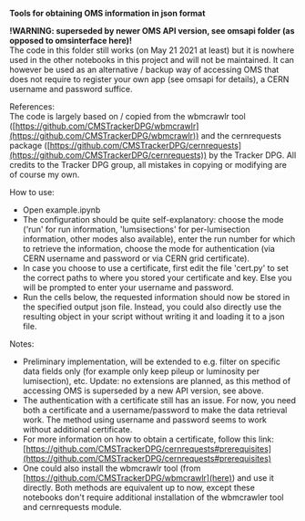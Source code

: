 **Tools for obtaining OMS information in json format**  

**!WARNING: superseded by newer OMS API version, see omsapi folder (as opposed to omsinterface here)!**  
The code in this folder still works (on May 21 2021 at least) but it is nowhere used in the other notebooks in this project and will not be maintained. It can however be used as an alternative / backup way of accessing OMS that does not require to register your own app (see omsapi for details), a CERN username and password suffice.

References:  
The code is largely based on / copied from the wbmcrawlr tool ([https://github.com/CMSTrackerDPG/wbmcrawlr](https://github.com/CMSTrackerDPG/wbmcrawlr)) and the cernrequests package ([https://github.com/CMSTrackerDPG/cernrequests](https://github.com/CMSTrackerDPG/cernrequests)) by the Tracker DPG. All credits to the Tracker DPG group, all mistakes in copying or modifying are of course my own.

How to use:
- Open example.ipynb
- The configuration should be quite self-explanatory: choose the mode ('run' for run information, 'lumsisections' for per-lumisection information, other modes also available), enter the run number for which to retrieve the information, choose the mode for authentication (via CERN username and password or via CERN grid certificate).
- In case you choose to use a certificate, first edit the file 'cert.py' to set the correct paths to where you stored your certificate and key. Else you will be prompted to enter your username and password.
- Run the cells below, the requested information should now be stored in the specified output json file. Instead, you could also directly use the resulting object in your script without writing it and loading it to a json file.

Notes:
- Preliminary implementation, will be extended to e.g. filter on specific data fields only (for example only keep pileup or luminosity per lumisection), etc. Update: no extensions are planned, as this method of accessing OMS is superseded by a new API version, see above.
- The authentication with a certificate still has an issue. For now, you need both a certificate and a username/password to make the data retrieval work. The method using username and password seems to work without additional certificate.
- For more information on how to obtain a certificate, follow this link: [https://github.com/CMSTrackerDPG/cernrequests#prerequisites](https://github.com/CMSTrackerDPG/cernrequests#prerequisites)
- One could also install the wbmcrawlr tool (from [https://github.com/CMSTrackerDPG/wbmcrawlr](here)) and use it directly. Both methods are equivalent up to now, except these notebooks don't require additional installation of the wbmcrawler tool and cernrequests module.